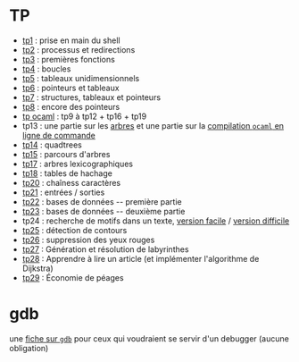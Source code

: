 # TP

* [tp1](tp_prise_en_main_shell.md) : prise en main du shell
* [tp2](TP_processus_et_compilation/tp_processus_et_compilation.md) : processus et redirections
* [tp3](TP_premieres_fonctions/tp_premieres_fonctions.md) : premières fonctions
* [tp4](TP_boucles/tp_boucles.md) : boucles
* [tp5](TP_tableaux_unidimensionnels/tp_tableaux_unidimensionnels.md) : tableaux unidimensionnels
* [tp6](TP_pointeurs_et_tableaux/tp_pointeurs_et_tableaux.md) :
  pointeurs et tableaux
* [tp7](TP_structures/tp_structures.md) : structures, tableaux et pointeurs
* [tp8](TP_encore_des_pointeurs/tp_encore_des_pointeurs.md) : encore des pointeurs
* [tp ocaml](http://klimann.mp2ipv.learn-ocaml.org) : tp9 à tp12 + tp16 + tp19
* tp13 : une partie sur les
  [arbres](http://klimann.mp2ipv.learn-ocaml.org) et une partie sur la
  [compilation `ocaml` en ligne de commande](TP_ocaml_en_ligne_de_commande/tp_compil_ocaml.md)
* [tp14](TP14_quadtrees/tp14.md) : quadtrees
* [tp15](TP15_parcours_arbre/tp_parcours_arbres.md) : parcours d'arbres
* [tp17](TP_arbres_lexicographiques/tp17.md) : arbres lexicographiques
* [tp18](TP18_hachage/tp_hachage.md) : tables de hachage
* [tp20](TP20_chaines_de_caracteres/tp20.md) : chaîness caractères
* [tp21](TP_Steganographie/tp21.md) : entrées / sorties
* [tp22](TP_bd1/tp_bd1.md) : bases de données -- première partie
* [tp23](TP_bd2/tp_bd2.md) : bases de données -- deuxième partie
* tp24 : recherche de motifs dans un texte, [version facile](TP_Boyer_Moore/tp_sans_fichier.md) / [version difficile](TP_Boyer_Moore/tp_avec_fichier.md)
* [tp25](TP_Detection_de_contours/tp_detection_de_contours.md) : détection de contours
* [tp26](TP_yeux_rouges/tp_yeux_rouges.md) : suppression des yeux rouges
* [tp27](TP_Labyrinthes/tp_labyrinthes.md) : Génération et résolution de labyrinthes
* [tp28](TP_lire_article/tp_contours_images.md) : Apprendre à lire un article (et implémenter l'algorithme de Dijkstra)
* [tp29](TP_Economie_de_peages/tp_economie_de_pages.md) : Économie de péages

# gdb
une [fiche sur `gdb`](../GDB/gdb.md) pour ceux qui voudraient se
servir d'un debugger (aucune obligation)

